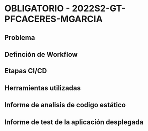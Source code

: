 # OBLIGATORIO - 2022S2-GT-PFCACERES-MGARCIA

## Problema

## Definción de Workflow 

## Etapas CI/CD

## Herramientas utilizadas

## Informe de analisis de codigo estático

## Informe de test de la aplicación desplegada